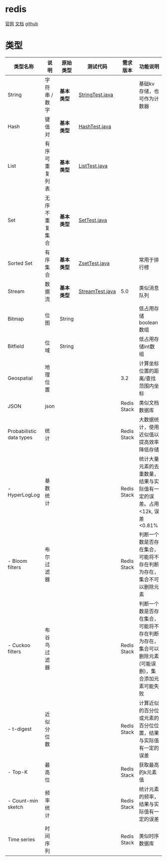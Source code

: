 # redis
[官网](https://redis.io/)
[文档](https://redis.io/docs/latest/develop/)
[github](https://github.com/redis/redis)

# 类型
| 类型名称 | 说明 | 原始类型 | 测试代码 | 需求版本 | 功能说明 |
|---|---|---|---|---|---|
| String | 字符串 / 数字 | **基本类型** | [StringTest.java](src/main/java/com/example/StringTest.java) | | 基础kv存储，也可作为计数器 |
| Hash | 键值对 | **基本类型** | [HashTest.java](src/main/java/com/example/HashTest.java) | | |
| List | 有序可重复列表 | **基本类型** | [ListTest.java](src/main/java/com/example/ListTest.java) | | |
| Set | 无序不重复集合 | **基本类型** | [SetTest.java](src/main/java/com/example/SetTest.java) | | |
| Sorted Set | 有序集合 | **基本类型** | [ZsetTest.java](src/main/java/com/example/ZsetTest.java) | | 常用于排行榜 |
| Stream | 数据流 | **基本类型** | [StreamTest.java](src/main/java/com/example/StreamTest.java) | 5.0 | 类似消息队列 |
| Bitmap | 位图 | String | | | 低占用存储boolean数组 |
| Bitfield | 位域 | String | | | 低占用存储int数组 |
| Geospatial | 地理位置 | | | 3.2 | 计算坐标位置的距离/查找范围内坐标 |
| JSON | json | | | Redis Stack | 类似文档数据库 |
| Probabilistic data types | 统计 | | | Redis Stack | 大数据统计，使用近似值以提高效率降低存储 |
| - HyperLogLog | 基数统计 | | | Redis Stack | 统计大量元素的去重数量，结果与实际值有一定的误差。占用<12k, 误差<0.81% |
| - Bloom filters | 布尔过滤器 | | | Redis Stack | 判断一个数是否存在集合，可能将不存在判断为存在，集合不可以删除元素 |
| - Cuckoo filters | 布谷鸟过滤器 | | | Redis Stack | 判断一个数是否存在集合，可能将不存在判断为存在，集合可以删除元素(可能误删)，集合添加元素可能失败 |
| - t-digest | 近似分位数 | | | Redis Stack | 计算近似的百分位或元素的百分位位置，结果与实际值有一定的误差 |
| - Top-K | 最高位 | | | Redis Stack | 获取最高的k元素值 |
| - Count-min sketch | 频率统计 | | | Redis Stack | 统计元素的频率，结果与实际值有一定的误差 |
| Time series | 时间序列 | | | Redis Stack | 类似时序数据库 |

